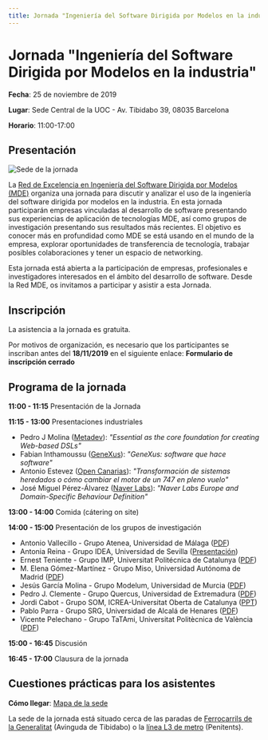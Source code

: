 ```yaml
---
title: Jornada "Ingeniería del Software Dirigida por Modelos en la industria" - Red MDE
---
```


# Jornada "Ingeniería del Software Dirigida por Modelos en la industria"

**Fecha**: 25 de noviembre de 2019

**Lugar**: Sede Central de la UOC - Av. Tibidabo 39, 08035 Barcelona

**Horario**: 11:00-17:00

## Presentación 

![Sede de la jornada](https://mde-network.github.io/img/Sede_UOC.jpg "Sede de la jornada")

La [Red de Excelencia en Ingeniería del Software Dirigida por Modelos (MDE)](https://mde-network.github.io) organiza una jornada para discutir y analizar el uso de la ingeniería del software dirigida por modelos en la industria. 
En esta jornada participarán empresas vinculadas al desarrollo de software presentando sus experiencias de aplicación de tecnologías MDE, así como grupos de investigación presentando sus resultados más recientes.
El objetivo es conocer más en profundidad como MDE se está usando en el mundo de la empresa, explorar oportunidades de transferencia de tecnología, trabajar posibles colaboraciones y tener un espacio de networking.

Esta jornada está abierta a la participación de empresas, profesionales e investigadores interesados en el ámbito del desarrollo de software. Desde la Red MDE, os invitamos a participar y asistir a esta Jornada.

## Inscripción

La asistencia a la jornada es gratuita. 

Por motivos de organización, es necesario que los participantes se inscriban antes del **18/11/2019** en el siguiente enlace: **Formulario de inscripción cerrado**

## Programa de la jornada

**11:00 - 11:15** Presentación de la Jornada

**11:15 - 13:00** Presentaciones industriales

* Pedro J Molina ([Metadev](https://metadev.pro/)): *"Essential as the core foundation for creating Web-based DSLs"*
* Fabian Inthamoussu ([GeneXus](https://www.genexus.com/es/)): *"GeneXus: software que hace software"*
* Antonio Estevez ([Open Canarias](https://www.opencanarias.com/)): *"Transformación de sistemas heredados o cómo cambiar el motor de un 747 en pleno vuelo"*
* José Miguel Pérez-Álvarez ([Naver Labs](https://www.europe.naverlabs.com)): *"Naver Labs Europe and Domain-Specific Behaviour Definition"*

**13:00 - 14:00** Comida (cátering on site)

**14:00 - 15:00** Presentación de los grupos de investigación

* Antonio Vallecillo - Grupo Atenea, Universidad de Málaga ([PDF](https://mde-network.github.io/docs/events/mde-industry-day/Atenea.pdf))
* Antonia Reina - Grupo IDEA, Universidad de Sevilla ([Presentación](https://mde-network.github.io/docs/events/mde-industry-day/IDEA.pdf))
* Ernest Teniente - Grupo IMP, Universitat Politécnica de Catalunya ([PDF](https://mde-network.github.io/docs/events/mde-industry-day/IMP.pdf))
* M. Elena Gómez-Martínez - Grupo Miso, Universidad Autónoma de Madrid ([PDF](https://mde-network.github.io/docs/events/mde-industry-day/Miso.pdf))
* Jesús García Molina - Grupo Modelum, Universidad de Murcia ([PDF](https://mde-network.github.io/docs/events/mde-industry-day/Modelum.pdf))
* Pedro J. Clemente - Grupo Quercus, Universidad de Extremadura ([PDF](https://mde-network.github.io/docs/events/mde-industry-day/Quercus.pdf))
* Jordi Cabot - Grupo SOM, ICREA-Universitat Oberta de Catalunya ([PPT](https://mde-network.github.io/docs/events/mde-industry-day/SOMTeam.pptx))
* Pablo Parra - Grupo SRG, Universidad de Alcalá de Henares ([PDF](https://mde-network.github.io/docs/events/mde-industry-day/SRG.pdf))
* Vicente Pelechano - Grupo TaTAmi, Universitat Politècnica de València ([PDF](https://mde-network.github.io/docs/events/mde-industry-day/TaTAmi.pdf))

**15:00 - 16:45** Discusión

**16:45 - 17:00** Clausura de la jornada

## Cuestiones prácticas para los asistentes

**Cómo llegar**: [Mapa de la sede](https://www.google.es/maps/dir//Av.+del+Tibidabo,+39,+08035+Barcelona/@41.4149071,2.1313266,17z/data=!4m9!4m8!1m0!1m5!1m1!1s0x12a4981b11c19b0b:0x6f5d399a124c4b7c!2m2!1d2.1335153!2d41.4149071!3e3)

La sede de la jornada está situado cerca de las paradas de [Ferrocarrils de la Generalitat](https://www.fgc.cat/es/) (Avinguda de Tibidabo) o la [línea L3 de metro](https://www.tmb.cat/es/home) (Penitents). 




